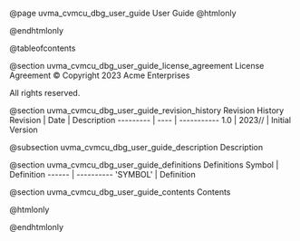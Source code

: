 @page uvma_cvmcu_dbg_user_guide User Guide
@htmlonly
<div class="autonumbering">
@endhtmlonly


@tableofcontents


@section uvma_cvmcu_dbg_user_guide_license_agreement License Agreement
© Copyright 2023 Acme Enterprises

All rights reserved.


@section uvma_cvmcu_dbg_user_guide_revision_history Revision History
Revision  | Date | Description
--------- | ---- | -----------
1.0 | 2023// | Initial Version

@subsection uvma_cvmcu_dbg_user_guide_description Description


@section uvma_cvmcu_dbg_user_guide_definitions Definitions
Symbol | Definition
------ | ----------
 'SYMBOL' | Definition


@section uvma_cvmcu_dbg_user_guide_contents Contents


@htmlonly
</div>
@endhtmlonly